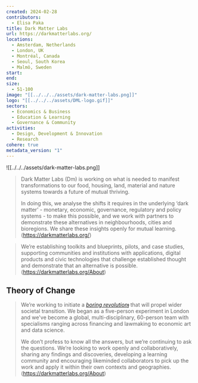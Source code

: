 ```yaml
---
created: 2024-02-28
contributors:
  - Elisa Paka
title: Dark Matter Labs
url: https://darkmatterlabs.org/
locations:
  - Amsterdam, Netherlands
  - London, UK
  - Montréal, Canada
  - Seoul, South Korea
  - Malmö, Sweden
start: 
end: 
size:
  - 51-100
image: "[[../../../assets/dark-matter-labs.png]]"
logo: "[[../../../assets/DML-logo.gif]]"
sectors:
  - Economics & Business
  - Education & Learning
  - Governance & Community
activities:
  - Design, Development & Innovation
  - Research
cohere: true
metadata_version: "1"
---
```

![[../../../assets/dark-matter-labs.png]] 

> Dark Matter Labs (Dm) is working on what is needed to manifest transformations to our food, housing, land, material and nature systems towards a future of mutual thriving.  
> 
> In doing this, we analyse the shifts it requires in the underlying ‘dark matter’ - monetary, economic, governance, regulatory and policy systems - to make this possible, and we work with partners to demonstrate these alternatives in neighbourhoods, cities and bioregions. We share these insights openly for mutual learning. (https://darkmatterlabs.org/)

> We’re establishing toolkits and blueprints, pilots, and case studies, supporting communities and institutions with applications, digital products and civic technologies that challenge established thought and demonstrate that an alternative is possible. (https://darkmatterlabs.org/About)

## Theory of Change
  
> We’re working to initiate a _[boring revolution](https://provocations.darkmatterlabs.org/the-necessity-of-a-boring-revolution-a71b1ae6f956)_[︎](https://provocations.darkmatterlabs.org/the-necessity-of-a-boring-revolution-a71b1ae6f956) that will propel wider societal transition. We began as a five-person experiment in London and we've become a global, multi-disciplinary, 60-person team with specialisms ranging across financing and lawmaking to economic art and data science.  
> 
> We don’t profess to know all the answers, but we’re continuing to ask the questions. We’re looking to work openly and collaboratively, sharing any findings and discoveries, developing a learning community and encouraging likeminded collaborators to pick up the work and apply it within their own contexts and geographies. (https://darkmatterlabs.org/About)











